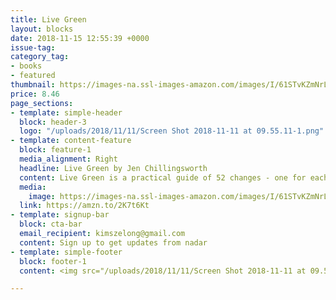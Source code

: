 ```yaml
---
title: Live Green
layout: blocks
date: 2018-11-15 12:55:39 +0000
issue-tag:
category_tag:
- books
- featured
thumbnail: https://images-na.ssl-images-amazon.com/images/I/61STvKZmNrL.jpg
price: 8.46
page_sections:
- template: simple-header
  block: header-3
  logo: "/uploads/2018/11/11/Screen Shot 2018-11-11 at 09.55.11-1.png"
- template: content-feature
  block: feature-1
  media_alignment: Right
  headline: Live Green by Jen Chillingsworth
  content: Live Green is a practical guide of 52 changes - one for each week of the year - you can make to your home and lifestyle to reduce your impact on the environment.
  media:
    image: https://images-na.ssl-images-amazon.com/images/I/61STvKZmNrL.jpg
  link: https://amzn.to/2K7t6Kt
- template: signup-bar
  block: cta-bar
  email_recipient: kimszelong@gmail.com
  content: Sign up to get updates from nadar
- template: simple-footer
  block: footer-1
  content: <img src="/uploads/2018/11/11/Screen Shot 2018-11-11 at 09.55.11-2.png">

---
```

